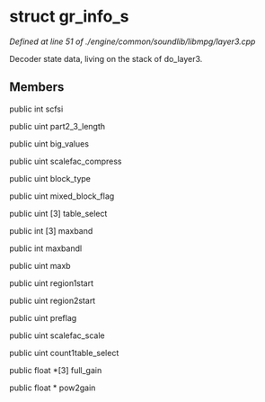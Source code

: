 # struct gr_info_s

*Defined at line 51 of ./engine/common/soundlib/libmpg/layer3.cpp*

 Decoder state data, living on the stack of do_layer3.



## Members

public int scfsi

public uint part2_3_length

public uint big_values

public uint scalefac_compress

public uint block_type

public uint mixed_block_flag

public uint [3] table_select

public int [3] maxband

public int maxbandl

public uint maxb

public uint region1start

public uint region2start

public uint preflag

public uint scalefac_scale

public uint count1table_select

public float *[3] full_gain

public float * pow2gain



